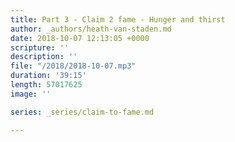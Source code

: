 ```yaml
---
title: Part 3 - Claim 2 fame - Hunger and thirst
author: _authors/heath-van-staden.md
date: 2018-10-07 12:13:05 +0000
scripture: ''
description: ''
file: "/2018/2018-10-07.mp3"
duration: '39:15'
length: 57017625
image: ''

series: _series/claim-to-fame.md

---
```

